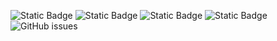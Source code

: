 ![Static Badge](https://img.shields.io/badge/blacklists-60-000000) ![Static Badge](https://img.shields.io/badge/blacklisted-3029589-cc0000) ![Static Badge](https://img.shields.io/badge/whitelisted-2242-00CC00) ![Static Badge](https://img.shields.io/badge/streaming_blacklist-28106-000000) ![GitHub issues](https://img.shields.io/github/issues/fabriziosalmi/blacklists)
